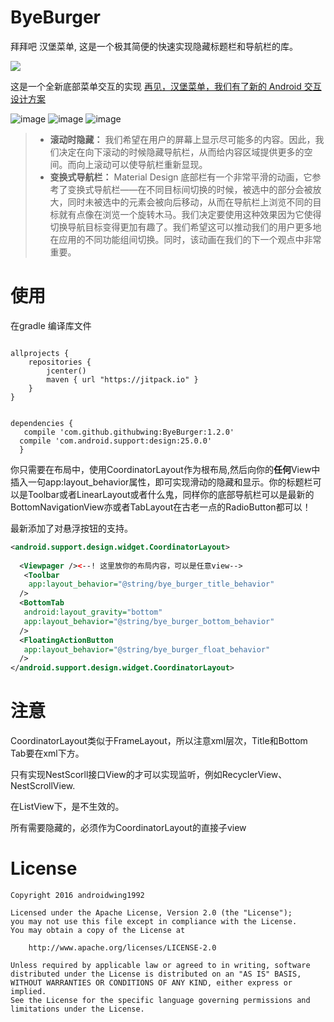 # ByeBurger
拜拜吧 汉堡菜单, 这是一个极其简便的快速实现隐藏标题栏和导航栏的库。

[![](https://jitpack.io/v/githubwing/ByeBurger.svg)](https://jitpack.io/#githubwing/ByeBurger)


这是一个全新底部菜单交互的实现 [再见，汉堡菜单，我们有了新的 Android 交互设计方案](https://github.com/xitu/gold-miner/blob/master/TODO/bye-bye-burger.md)


![image](https://github.com/githubwing/ByeBurgerNavigationView/raw/master/img/title.gif)
![image](https://github.com/githubwing/ByeBurgerNavigationView/raw/master/img/book.gif)
![image](https://github.com/githubwing/ByeBurgerNavigationView/raw/master/img/webview.gif)


> *   **滚动时隐藏：** 我们希望在用户的屏幕上显示尽可能多的内容。因此，我们决定在向下滚动的时候隐藏导航栏，从而给内容区域提供更多的空间。而向上滚动可以使导航栏重新显现。
> *   **变换式导航栏：** Material Design 底部栏有一个非常平滑的动画，它参考了变换式导航栏——在不同目标间切换的时候，被选中的部分会被放大，同时未被选中的元素会被向后移动，从而在导航栏上浏览不同的目标就有点像在浏览一个旋转木马。我们决定要使用这种效果因为它使得切换导航目标变得更加有趣了。我们希望这可以推动我们的用户更多地在应用的不同功能组间切换。同时，该动画在我们的下一个观点中非常重要。

# 使用

在gradle 编译库文件

```gralde

allprojects {
    repositories {
        jcenter()
        maven { url "https://jitpack.io" }
    }
}


dependencies {
   compile 'com.github.githubwing:ByeBurger:1.2.0'
  compile 'com.android.support:design:25.0.0'
  }
```

你只需要在布局中，使用CoordinatorLayout作为根布局,然后向你的**任何**View中插入一句app:layout_behavior属性，即可实现滑动的隐藏和显示。你的标题栏可以是Toolbar或者LinearLayout或者什么鬼，同样你的底部导航栏可以是最新的BottomNavigationView亦或者TabLayout在古老一点的RadioButton都可以！

最新添加了对悬浮按钮的支持。

```xml
<android.support.design.widget.CoordinatorLayout>
 
  <Viewpager /><--! 这里放你的布局内容，可以是任意view-->
   <Toolbar 
  	app:layout_behavior="@string/bye_burger_title_behavior"
  />
  <BottomTab 
   android:layout_gravity="bottom"
   app:layout_behavior="@string/bye_burger_bottom_behavior"
  />      
  <FloatingActionButton
   app:layout_behavior="@string/bye_burger_float_behavior"
  />
</android.support.design.widget.CoordinatorLayout>

```
# 注意
CoordinatorLayout类似于FrameLayout，所以注意xml层次，Title和Bottom Tab要在xml下方。

只有实现NestScorll接口View的才可以实现监听，例如RecyclerView、NestScrollView.

在ListView下，是不生效的。

所有需要隐藏的，必须作为CoordinatorLayout的直接子view


# License

    Copyright 2016 androidwing1992

    Licensed under the Apache License, Version 2.0 (the "License");
    you may not use this file except in compliance with the License.
    You may obtain a copy of the License at
    
        http://www.apache.org/licenses/LICENSE-2.0
    
    Unless required by applicable law or agreed to in writing, software
    distributed under the License is distributed on an "AS IS" BASIS,
    WITHOUT WARRANTIES OR CONDITIONS OF ANY KIND, either express or implied.
    See the License for the specific language governing permissions and
    limitations under the License.
